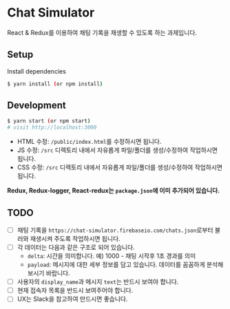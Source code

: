# Chat Simulator

React & Redux를 이용하여 채팅 기록을 재생할 수 있도록 하는 과제입니다.

## Setup

Install dependencies

```sh
$ yarn install (or npm install)
```

## Development

```sh
$ yarn start (or npm start)
# visit http://localhost:3000
```

- HTML 수정: `/public/index.html`를 수정하시면 됩니다.
- JS 수정: `/src` 디렉토리 내에서 자유롭게 파일/폴더를 생성/수정하여 작업하시면 됩니다.
- CSS 수정: `/src` 디렉토리 내에서 자유롭게 파일/폴더를 생성/수정하여 작업하시면 됩니다.

**Redux, Redux-logger, React-redux는 `package.json`에 이미 추가되어 있습니다.**

## TODO

- [ ] 채팅 기록을 `https://chat-simulator.firebaseio.com/chats.json`로부터 불러와 재생시켜 주도록 작업하시면 됩니다.
- [ ] 각 데이터는 다음과 같은 구조로 되어 있습니다.
  - `delta`: 시간을 의미합니다. 예) 1000 - 채팅 시작후 1초 경과를 의미
  - `payload`: 메시지에 대한 세부 정보를 담고 있습니다. 데이터를 꼼꼼하게 분석해보시기 바랍니다.
- [ ] 사용자의 `display_name`과 메시지 `text`는 반드시 보여야 합니다.
- [ ] 현재 접속자 목록을 반드시 보여주어야 합니다.
- [ ] UX는 Slack을 참고하여 만드시면 좋습니다.
